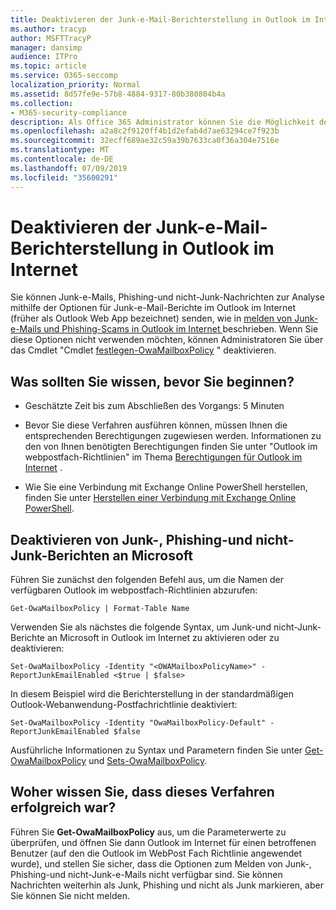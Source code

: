 ```yaml
---
title: Deaktivieren der Junk-e-Mail-Berichterstellung in Outlook im Internet
ms.author: tracyp
author: MSFTTracyP
manager: dansimp
audience: ITPro
ms.topic: article
ms.service: O365-seccomp
localization_priority: Normal
ms.assetid: 8d57fe9e-57b8-4884-9317-80b380804b4a
ms.collection:
- M365-security-compliance
description: Als Office 365 Administrator können Sie die Möglichkeit deaktivieren, dass Personen e-Mails als Junk-e-Mails melden.
ms.openlocfilehash: a2a8c2f9120ff4b1d2efab4d7ae63294ce7f923b
ms.sourcegitcommit: 32ecff689ae32c59a39b7633ca0f36a304e7516e
ms.translationtype: MT
ms.contentlocale: de-DE
ms.lasthandoff: 07/09/2019
ms.locfileid: "35600291"
---
```

# <a name="turn-off-junk-email-reporting-in-outlook-on-the-web"></a>Deaktivieren der Junk-e-Mail-Berichterstellung in Outlook im Internet

Sie können Junk-e-Mails, Phishing-und nicht-Junk-Nachrichten zur Analyse mithilfe der Optionen für Junk-e-Mail-Berichte im Outlook im Internet (früher als Outlook Web App bezeichnet) senden, wie in [melden von Junk-e-Mails und Phishing-Scams in Outlook im Internet ](report-junk-email-and-phishing-scams-in-outlook-on-the-web-eop.md)beschrieben. Wenn Sie diese Optionen nicht verwenden möchten, können Administratoren Sie über das Cmdlet "Cmdlet [festlegen-OwaMailboxPolicy](http://technet.microsoft.com/library/530166f7-ab42-4609-ba73-9b5a39b567be.aspx) " deaktivieren. 
  
## <a name="what-do-you-need-to-know-before-you-begin"></a>Was sollten Sie wissen, bevor Sie beginnen?
<a name="sectionSection0"> </a>

- Geschätzte Zeit bis zum Abschließen des Vorgangs: 5 Minuten
    
- Bevor Sie diese Verfahren ausführen können, müssen Ihnen die entsprechenden Berechtigungen zugewiesen werden. Informationen zu den von Ihnen benötigten Berechtigungen finden Sie unter "Outlook im webpostfach-Richtlinien" im Thema [Berechtigungen für Outlook im Internet](http://technet.microsoft.com/library/57eca42a-5a7f-4c65-89f0-7a84f2dbea19.aspx#OutlookWebApp) . 

- Wie Sie eine Verbindung mit Exchange Online PowerShell herstellen, finden Sie unter [Herstellen einer Verbindung mit Exchange Online PowerShell](https://docs.microsoft.com/powershell/exchange/exchange-online/connect-to-exchange-online-powershell/connect-to-exchange-online-powershell).

## <a name="turn-off-junk-phishing-and-not-junk-reporting-to-microsoft"></a>Deaktivieren von Junk-, Phishing-und nicht-Junk-Berichten an Microsoft
<a name="sectionSection1"> </a>

Führen Sie zunächst den folgenden Befehl aus, um die Namen der verfügbaren Outlook im webpostfach-Richtlinien abzurufen:
  
```
Get-OwaMailboxPolicy | Format-Table Name
```

Verwenden Sie als nächstes die folgende Syntax, um Junk-und nicht-Junk-Berichte an Microsoft in Outlook im Internet zu aktivieren oder zu deaktivieren:
  
```
Set-OwaMailboxPolicy -Identity "<OWAMailboxPolicyName>" -ReportJunkEmailEnabled <$true | $false>
```

In diesem Beispiel wird die Berichterstellung in der standardmäßigen Outlook-Webanwendung-Postfachrichtlinie deaktiviert:
  
```
Set-OwaMailboxPolicy -Identity "OwaMailboxPolicy-Default" -ReportJunkEmailEnabled $false
```

Ausführliche Informationen zu Syntax und Parametern finden Sie unter [Get-OwaMailboxPolicy](http://technet.microsoft.com/library/bdd580d3-8812-4b4a-93e8-c6401b0d2f0f.aspx) und [Sets-OwaMailboxPolicy](http://technet.microsoft.com/library/530166f7-ab42-4609-ba73-9b5a39b567be.aspx).

## <a name="how-do-you-know-this-worked"></a>Woher wissen Sie, dass dieses Verfahren erfolgreich war?
<a name="sectionSection2"> </a>

Führen Sie **Get-OwaMailboxPolicy** aus, um die Parameterwerte zu überprüfen, und öffnen Sie dann Outlook im Internet für einen betroffenen Benutzer (auf den die Outlook im WebPost Fach Richtlinie angewendet wurde), und stellen Sie sicher, dass die Optionen zum Melden von Junk-, Phishing-und nicht-Junk-e-Mails nicht verfügbar sind. Sie können Nachrichten weiterhin als Junk, Phishing und nicht als Junk markieren, aber Sie können Sie nicht melden. 
